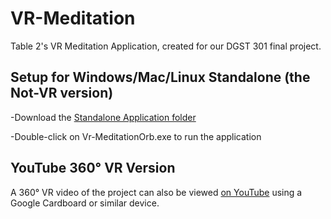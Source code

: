 # VR-Meditation
 Table 2's VR Meditation Application, created for our DGST 301 final project.
 
 ## Setup for Windows/Mac/Linux Standalone (the Not-VR version)
  -Download the [Standalone Application folder](./Standalone-Application)
  
  -Double-click on Vr-MeditationOrb.exe to run the application
  
 ## YouTube 360° VR Version
  A 360° VR video of the project can also be viewed [on YouTube](https://www.youtube.com/watch?v=WRdJWfVUbes) using a Google Cardboard or similar device.
